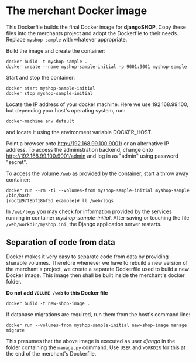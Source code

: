 # The merchant Docker image

This Dockerfile builds the final Docker image for **djangoSHOP**.
Copy these files into the merchants project and adopt the Dockerfile to their needs. Replace
``myshop-sample`` with whatever appropriate.

Build the image and create the container:

```
docker build -t myshop-sample .
docker create --name myshop-sample-initial -p 9001:9001 myshop-sample
```

Start and stop the container:

```
docker start myshop-sample-initial
docker stop myshop-sample-initial
```

Locate the IP address of your docker machine. Here we use 192.168.99.100, but depending your host's
operating system, run:

```
docker-machine env default
```

and locate it using the environment variable DOCKER_HOST.

Point a browser onto http://192.168.99.100:9001/ or an alternative IP address. To access the
administration backend, change onto http://192.168.99.100:9001/admin and log in as "admin" using
password "secret".

To access the volume ``/web`` as provided by the container, start a throw away container:

```
docker run --rm -ti --volumes-from myshop-sample-initial myshop-sample /bin/bash
[root@97f8bf18bf5d example]# ll /web/logs
```

In ``/web/logs`` you may check for information provided by the services running in container
*myshop-sample-initial*. After saving or touching the file ``/web/workdir/myshop.ini``, the
Django application server restarts.


## Separation of code from data

Docker makes it very easy to separate code from data by providing sharable volumes. Therefore
whenever we have to rebuild a new version of the merchant's project, we create a separate Dockerfile
used to build a new Docker image. This image then shall be built inside the merchant's docker
folder.

**Do not add ``VOLUME /web`` to this Docker file**

```
docker build -t new-shop-image .
```

If database migrations are required, run them from the host's command line:

```
docker run --volumes-from myshop-sample-initial new-shop-image manage migrate
```

This presumes that the above image is executed as user *django* in the folder containing the
``manage.py`` command. Use ``USER`` and ``WORKDIR`` for this at the end of the merchant's
Dockerfile.
